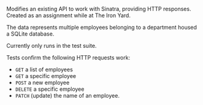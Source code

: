 Modifies an existing API to work with Sinatra, providing HTTP responses.    
Created as an assignment while at The Iron Yard.

The data represents multiple employees belonging to a department housed a SQLite database.

Currently only runs in the test suite.

Tests confirm the following HTTP requests work:      

* `GET` a list of employees
* `GET` a specific employee
* `POST` a new employee
* `DELETE` a specific employee
* `PATCH` (update) the name of an employee.
